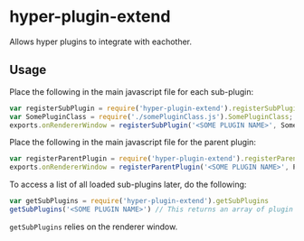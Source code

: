 # hyper-plugin-extend

Allows hyper plugins to integrate with eachother.

## Usage

Place the following in the main javascript file for each sub-plugin:

```js
var registerSubPlugin = require('hyper-plugin-extend').registerSubPlugin;
var SomePluginClass = require('./somePluginClass.js').SomePluginClass;
exports.onRendererWindow = registerSubPlugin('<SOME PLUGIN NAME>', SomePluginClass);
```

Place the following in the main javascript file for the parent plugin:

```js
var registerParentPlugin = require('hyper-plugin-extend').registerParentPlugin;
exports.onRendererWindow = registerParentPlugin('<SOME PLUGIN NAME>', PluginClass => { /* do something */ })
```

To access a list of all loaded sub-plugins later, do the following:

```js
var getSubPlugins = require('hyper-plugin-extend').getSubPlugins
getSubPlugins('<SOME PLUGIN NAME>') // This returns an array of plugin classes
```

`getSubPlugins` relies on the renderer window.
